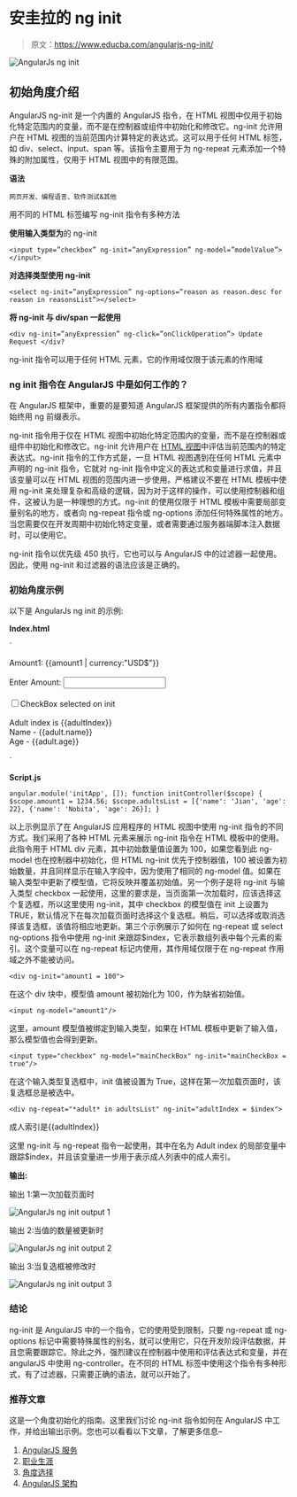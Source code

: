 # 安圭拉的 ng init

> 原文：<https://www.educba.com/angularjs-ng-init/>

![AngularJs ng init](img/4152e930d71d083ff9cf7541a9a899c4.png)



## 初始角度介绍

AngularJS ng-init 是一个内置的 AngularJS 指令，在 HTML 视图中仅用于初始化特定范围内的变量，而不是在控制器或组件中初始化和修改它。ng-init 允许用户在 HTML 视图的当前范围内计算特定的表达式。这可以用于任何 HTML 标签，如 div、select、input、span 等。该指令主要用于为 ng-repeat 元素添加一个特殊的附加属性，仅用于 HTML 视图中的有限范围。

**语法**

<small>网页开发、编程语言、软件测试&其他</small>

用不同的 HTML 标签编写 ng-init 指令有多种方法

**使用输入类型为**的 ng-init

`<input type=”checkbox” ng-init=”anyExpression” ng-model=”modelValue”></input>`

**对选择类型使用 ng-init**

`<select ng-init=”anyExpression” ng-options=”reason as reason.desc for reason in reasonsList”></select>`

**将 ng-init 与 div/span 一起使用**

`<div ng-init=”anyExpression” ng-click=”onClickOperation”> Update Request </div?`

ng-init 指令可以用于任何 HTML 元素，它的作用域仅限于该元素的作用域

### ng init 指令在 AngularJS 中是如何工作的？

在 AngularJS 框架中，重要的是要知道 AngularJS 框架提供的所有内置指令都将始终用 ng 前缀表示。

ng-init 指令用于仅在 HTML 视图中初始化特定范围内的变量，而不是在控制器或组件中初始化和修改它。ng-init 允许用户在 [HTML 视图](https://www.educba.com/what-is-html/)中评估当前范围内的特定表达式。ng-init 指令的工作方式是，一旦 HTML 视图遇到在任何 HTML 元素中声明的 ng-init 指令，它就对 ng-init 指令中定义的表达式和变量进行求值，并且该变量可以在 HTML 视图的范围内进一步使用。严格建议不要在 HTML 模板中使用 ng-init 来处理复杂和高级的逻辑，因为对于这样的操作，可以使用控制器和组件，这被认为是一种理想的方式。ng-init 的使用仅限于 HTML 模板中需要局部变量别名的地方，或者向 ng-repeat 指令或 ng-options 添加任何特殊属性的地方。当您需要仅在开发周期中初始化特定变量，或者需要通过服务器端脚本注入数据时，可以使用它。

ng-init 指令以优先级 450 执行，它也可以与 AngularJS 中的过滤器一起使用。因此，使用 ng-init 和过滤器的语法应该是正确的。

### 初始角度示例

以下是 AngularJs ng init 的示例:

**Index.html**

`<!doctype html>
<html ng-app="initApp">
<head>
<script type="text/javascript" src="http://ajax.googleapis.com/ajax/libs/angularjs/1.2.0/angular.min.js"></script>
<script type="text/javascript" src="script.js"></script>
</head>
<body>
<div ng-controller="initController">
<div ng-init="amount1 = 100">Amount1: {{amount1 | currency:"USD$"}}</div><br/>
Enter Amount: <input ng-model="amount1"/><br> <br>
<input type="checkbox" ng-model="mainCheckBox"
ng-init="mainCheckBox = true"/>CheckBox selected on init <br><br>
<div ng-repeat="adult in adultsList" ng-init="adultIndex = $index">
Adult index is {{adultIndex}} <br>
Name - {{adult.name}} <br>
Age - {{adult.age}} <br> <br>
</div>
</div>
</body>
</html>`

**Script.js**

`angular.module('initApp', []);
function initController($scope) {
$scope.amount1 = 1234.56;
$scope.adultsList = [{'name': 'Jian', 'age': 22}, {'name': 'Nobita', 'age': 26}];
}`

以上示例显示了在 AngularJS 应用程序的 HTML 视图中使用 ng-init 指令的不同方式。我们采用了各种 HTML 元素来展示 ng-init 指令在 HTML 模板中的使用。此指令用于 HTML div 元素，其中初始数量值设置为 100，如果您看到此 ng-model 也在控制器中初始化，但 HTML ng-init 优先于控制器值，100 被设置为初始数量，并且同样显示在输入字段中，因为使用了相同的 ng-model 值。如果在输入类型中更新了模型值，它将反映并覆盖初始值。另一个例子是将 ng-init 与输入类型 checkbox 一起使用，这里的要求是，当页面第一次加载时，应该选择这个复选框，所以这里使用 ng-init，其中 checkbox 的模型值在 init 上设置为 TRUE，默认情况下在每次加载页面时选择这个复选框。稍后，可以选择或取消选择该复选框，该值将相应地更新。第三个示例展示了如何在 ng-repeat 或 select ng-options 指令中使用 ng-init 来跟踪$index，它表示数组列表中每个元素的索引。这个变量可以在 ng-repeat 标记内使用，其作用域仅限于在 ng-repeat 作用域之外不能被访问。

`<div ng-init="amount1 = 100">`

在这个 div 块中，模型值 amount 被初始化为 100，作为缺省初始值。

`<input ng-model="amount1"/>`

这里，amount 模型值被绑定到输入类型，如果在 HTML 模板中更新了输入值，那么模型值也会得到更新。

`<input type="checkbox" ng-model="mainCheckBox" ng-init="mainCheckBox = true"/>`

在这个输入类型复选框中，init 值被设置为 True，这样在第一次加载页面时，该复选框总是被选中。

`<div ng-repeat="*adult* in adultsList" ng-init="adultIndex = $index">`

成人索引是{{adultIndex}}

这里 ng-init 与 ng-repeat 指令一起使用，其中在名为 Adult index 的局部变量中跟踪$index，并且该变量进一步用于表示成人列表中的成人索引。

**输出:**

输出 1:第一次加载页面时

![AngularJs ng init output 1](img/3f8d1e3bc303d37d9d3473d1f8ac3ad7.png)



输出 2:当值的数量被更新时

![AngularJs ng init output 2](img/f637e96971e75ca5f3ed83b73ce8aab1.png)



输出 3:当复选框被修改时

![AngularJs ng init output 3](img/c1c21b4feb2ba022d80ac8fbcc589855.png)



### 结论

ng-init 是 AngularJS 中的一个指令，它的使用受到限制，只要 ng-repeat 或 ng-options 标记中需要特殊属性的别名，就可以使用它，只在开发阶段评估数据，并且您需要跟踪它。除此之外，强烈建议在控制器中使用和评估表达式和变量，并在 angularJS 中使用 ng-controller。在不同的 HTML 标签中使用这个指令有多种形式，有了过滤器，只需要正确的语法，就可以开始了。

### 推荐文章

这是一个角度初始化的指南。这里我们讨论 ng-init 指令如何在 AngularJS 中工作，并给出输出示例。您也可以看看以下文章，了解更多信息–

1.  [AngularJS 服务](https://www.educba.com/angularjs-services/)
2.  [职业生涯](https://www.educba.com/career-in-angularjs/)
3.  [角度选择](https://www.educba.com/angularjs-alternatives/)
4.  [AngularJS 架构](https://www.educba.com/angularjs-architecture/)





